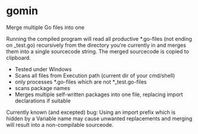 # gomin
Merge multiple Go files into one

Running the compiled program will read all productive *.go-files (not ending on _test.go) recursively from the directory you're currently in and merges them into a single sourcecode string.
The merged sourcecode is copied to clipboard.

* Tested under Windows
* Scans all files from Execution path (current dir of your cmd/shell)
 * only processes *.go-files which are not *_test.go-files
 * scans package names
* Merges multiple self-written packages into one file, replacing import declarations if suitable

Currently known (and excepted) bug: Using an import prefix which is hidden by a Variable name may cause unwanted replacements and merging will result into a non-compilable sourceode.
